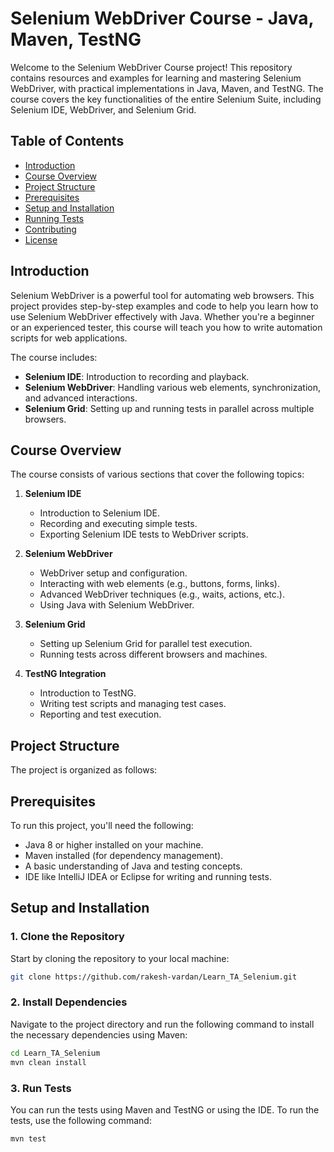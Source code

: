 # Selenium WebDriver Course - Java, Maven, TestNG

Welcome to the Selenium WebDriver Course project! This repository contains resources and examples for learning and mastering Selenium WebDriver, with practical implementations in Java, Maven, and TestNG. The course covers the key functionalities of the entire Selenium Suite, including Selenium IDE, WebDriver, and Selenium Grid.

## Table of Contents

- [Introduction](#introduction)
- [Course Overview](#course-overview)
- [Project Structure](#project-structure)
- [Prerequisites](#prerequisites)
- [Setup and Installation](#setup-and-installation)
- [Running Tests](#running-tests)
- [Contributing](#contributing)
- [License](#license)

## Introduction

Selenium WebDriver is a powerful tool for automating web browsers. This project provides step-by-step examples and code to help you learn how to use Selenium WebDriver effectively with Java. Whether you're a beginner or an experienced tester, this course will teach you how to write automation scripts for web applications.

The course includes:
- **Selenium IDE**: Introduction to recording and playback.
- **Selenium WebDriver**: Handling various web elements, synchronization, and advanced interactions.
- **Selenium Grid**: Setting up and running tests in parallel across multiple browsers.

## Course Overview

The course consists of various sections that cover the following topics:

1. **Selenium IDE**
    - Introduction to Selenium IDE.
    - Recording and executing simple tests.
    - Exporting Selenium IDE tests to WebDriver scripts.

2. **Selenium WebDriver**
    - WebDriver setup and configuration.
    - Interacting with web elements (e.g., buttons, forms, links).
    - Advanced WebDriver techniques (e.g., waits, actions, etc.).
    - Using Java with Selenium WebDriver.

3. **Selenium Grid**
    - Setting up Selenium Grid for parallel test execution.
    - Running tests across different browsers and machines.

4. **TestNG Integration**
    - Introduction to TestNG.
    - Writing test scripts and managing test cases.
    - Reporting and test execution.

## Project Structure

The project is organized as follows:


## Prerequisites

To run this project, you'll need the following:

- Java 8 or higher installed on your machine.
- Maven installed (for dependency management).
- A basic understanding of Java and testing concepts.
- IDE like IntelliJ IDEA or Eclipse for writing and running tests.

## Setup and Installation

### 1. Clone the Repository

Start by cloning the repository to your local machine:

```bash
git clone https://github.com/rakesh-vardan/Learn_TA_Selenium.git
```

### 2. Install Dependencies
Navigate to the project directory and run the following command to install the necessary dependencies using Maven:

```bash
cd Learn_TA_Selenium
mvn clean install
```

### 3. Run Tests
You can run the tests using Maven and TestNG or using the IDE. To run the tests, use the following command:

```bash
mvn test
```
